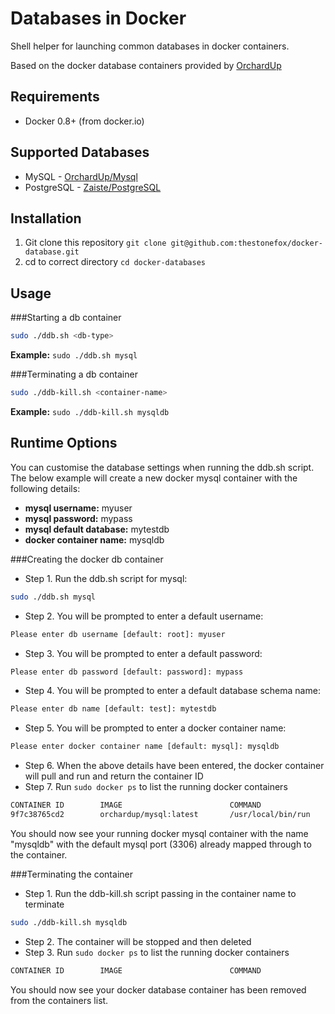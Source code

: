 Databases in Docker
===================

Shell helper for launching common databases in docker containers.

Based on the docker database containers provided by [OrchardUp](https://github.com/orchardup)

Requirements
------------

* Docker 0.8+ (from docker.io)

Supported Databases
-------------------

* MySQL - [OrchardUp/Mysql](https://github.com/orchardup/docker-mysql)
* PostgreSQL - [Zaiste/PostgreSQL](https://github.com/zaiste/docker-postgresql)

Installation
------------

1. Git clone this repository `git clone git@github.com:thestonefox/docker-database.git`
2. cd to correct directory `cd docker-databases`

Usage
-----

###Starting a db container
```bash
sudo ./ddb.sh <db-type>
```

**Example:** `sudo ./ddb.sh mysql`

###Terminating a db container
```bash
sudo ./ddb-kill.sh <container-name>
```

**Example:** `sudo ./ddb-kill.sh mysqldb`


Runtime Options
---------------

You can customise the database settings when running the ddb.sh script. The below example will create a new docker mysql container with the following details:

* **mysql username:** myuser
* **mysql password:** mypass
* **mysql default database:** mytestdb
* **docker container name:** mysqldb

###Creating the docker db container

* Step 1. Run the ddb.sh script for mysql: 
```bash
sudo ./ddb.sh mysql
```
* Step 2. You will be prompted to enter a default username:
```bash
Please enter db username [default: root]: myuser
```
* Step 3. You will be prompted to enter a default password:
```bash
Please enter db password [default: password]: mypass
```
* Step 4. You will be prompted to enter a default database schema name:
```bash
Please enter db name [default: test]: mytestdb
```
* Step 5. You will be prompted to enter a docker container name:
```bash
Please enter docker container name [default: mysql]: mysqldb
```
* Step 6. When the above details have been entered, the docker container will pull and run and return the container ID
* Step 7. Run `sudo docker ps` to list the running docker containers
```bash
CONTAINER ID        IMAGE                        COMMAND               CREATED             STATUS              PORTS                                        NAMES
9f7c38765cd2        orchardup/mysql:latest       /usr/local/bin/run    3 seconds ago       Up 2 seconds        0.0.0.0:3306->3306/tcp                       mysqldb  
```

You should now see your running docker mysql container with the name "mysqldb" with the default mysql port (3306) already mapped through to the container.


###Terminating the container

* Step 1. Run the ddb-kill.sh script passing in the container name to terminate
```bash
sudo ./ddb-kill.sh mysqldb
```
* Step 2. The container will be stopped and then deleted
* Step 3. Run `sudo docker ps` to list the running docker containers
```bash
CONTAINER ID        IMAGE                        COMMAND               CREATED             STATUS              PORTS                                        NAMES
```

You should now see your docker database container has been removed from the containers list.
